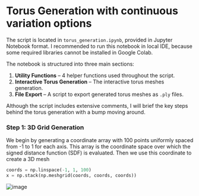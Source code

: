 # Torus Generation with continuous variation options 

The script is located in `torus_generation.ipynb`, provided in Jupyter Notebook format. I recommended to run this notebook in local IDE, because some required libraries cannot be installed in Google Colab. 

The notebook is structured into three main sections:

1. **Utility Functions** – 4 helper functions used throughout the script.  
2. **Interactive Torus Generation** – The interactive torus meshes generation.  
3. **File Export** – A script to export generated torus meshes as `.ply` files.

Although the script includes extensive comments, I will brief the key steps behind the torus generation with a bump moving around.

### Step 1: 3D Grid Generation

We begin by generating a coordinate array with 100 points uniformly spaced from -1 to 1 for each axis. This array is the coordinate space over which the signed distance function (SDF) is evaluated. Then we use this coordinate to create a 3D mesh 

```python
coords = np.linspace(-1, 1, 100)
x = np.stack(np.meshgrid(coords, coords, coords))
```

![image](https://github.com/user-attachments/assets/135be419-9007-47ac-b898-f8ff52e421a9)






